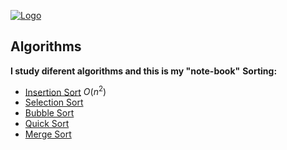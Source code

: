 [![Logo](https://raw.githubusercontent.com/ogycode/Algorithms/master/merch/logo.jpg)](https://github.com/ogycode/Algorithms)

## Algorithms
**I study diferent algorithms and this is my "note-book"**
**Sorting:**

 - [Insertion Sort](https://github.com/ogycode/Algorithms/tree/master/src/Algorithms/InsertionSort) $O(n^2)$
 - [Selection Sort](https://github.com/ogycode/Algorithms/tree/master/src/Algorithms/SelectionSort)
 - [Bubble Sort](https://github.com/ogycode/Algorithms/tree/master/src/Algorithms/BubbleSort)
 - [Quick Sort](https://github.com/ogycode/Algorithms/tree/master/src/Algorithms/QuickSort)
 - [Merge Sort](https://github.com/ogycode/Algorithms/tree/master/src/Algorithms/MergeSort)